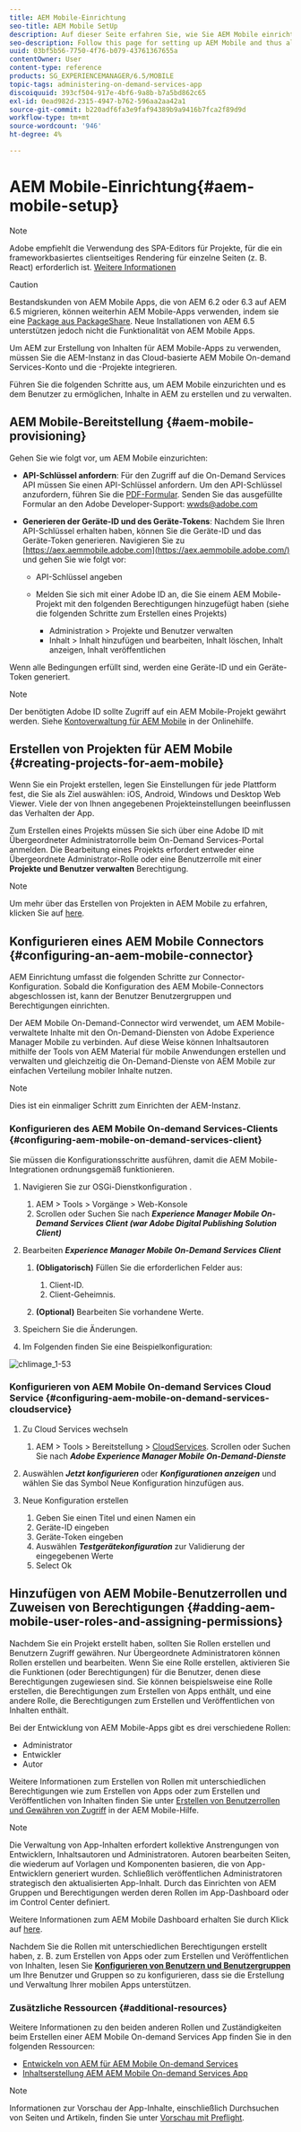 ```yaml
---
title: AEM Mobile-Einrichtung
seo-title: AEM Mobile SetUp
description: Auf dieser Seite erfahren Sie, wie Sie AEM Mobile einrichten und damit Benutzer Inhalte in AEM erstellen und verwalten können. Auf dieser Seite finden Sie Informationen zur Integration der AEM-Instanz mit dem Cloud-basierten AEM Mobile On-demand Services-Konto und den entsprechenden Projekten.
seo-description: Follow this page for setting up AEM Mobile and thus allowing the user to create and manage the content within AEM. This page provides information on integrating the AEM instance with the cloud-based AEM Mobile On-Demand Services account and project(s).
uuid: 03bf5b56-7750-4f76-b079-43761367655a
contentOwner: User
content-type: reference
products: SG_EXPERIENCEMANAGER/6.5/MOBILE
topic-tags: administering-on-demand-services-app
discoiquuid: 393cf504-917e-4bf6-9a8b-b7a5bd862c65
exl-id: 0ead982d-2315-4947-b762-596aa2aa42a1
source-git-commit: b220adf6fa3e9faf94389b9a9416b7fca2f89d9d
workflow-type: tm+mt
source-wordcount: '946'
ht-degree: 4%

---
```


# AEM Mobile-Einrichtung{#aem-mobile-setup}

>[!NOTE]
>
>Adobe empfiehlt die Verwendung des SPA-Editors für Projekte, für die ein frameworkbasiertes clientseitiges Rendering für einzelne Seiten (z. B. React) erforderlich ist. [Weitere Informationen](/help/sites-developing/spa-overview.md)

>[!CAUTION]
>
>Bestandskunden von AEM Mobile Apps, die von AEM 6.2 oder 6.3 auf AEM 6.5 migrieren, können weiterhin AEM Mobile-Apps verwenden, indem sie eine [Package aus PackageShare](https://www.adobeaemcloud.com/content/marketplace/marketplaceProxy.html?packagePath=/content/companies/public/adobe/packages/cq640/compatpack/aem-mobile-package). Neue Installationen von AEM 6.5 unterstützen jedoch nicht die Funktionalität von AEM Mobile Apps.

Um AEM zur Erstellung von Inhalten für AEM Mobile-Apps zu verwenden, müssen Sie die AEM-Instanz in das Cloud-basierte AEM Mobile On-demand Services-Konto und die -Projekte integrieren.

Führen Sie die folgenden Schritte aus, um AEM Mobile einzurichten und es dem Benutzer zu ermöglichen, Inhalte in AEM zu erstellen und zu verwalten.

## AEM Mobile-Bereitstellung {#aem-mobile-provisioning}

Gehen Sie wie folgt vor, um AEM Mobile einzurichten:

* **API-Schlüssel anfordern**: Für den Zugriff auf die On-Demand Services API müssen Sie einen API-Schlüssel anfordern. Um den API-Schlüssel anzufordern, führen Sie die [PDF-Formular](https://helpx.adobe.com/de/digital-publishing-solution/help/integrating-dps.html). Senden Sie das ausgefüllte Formular an den Adobe Developer-Support: [wwds@adobe.com](mailto:wwds@adobe.com)

* **Generieren der Geräte-ID und des Geräte-Tokens**: Nachdem Sie Ihren API-Schlüssel erhalten haben, können Sie die Geräte-ID und das Geräte-Token generieren. Navigieren Sie zu [https://aex.aemmobile.adobe.com](https://aex.aemmobile.adobe.com/) und gehen Sie wie folgt vor:

   * API-Schlüssel angeben
   * Melden Sie sich mit einer Adobe ID an, die Sie einem AEM Mobile-Projekt mit den folgenden Berechtigungen hinzugefügt haben (siehe die folgenden Schritte zum Erstellen eines Projekts)

      * Administration > Projekte und Benutzer verwalten
      * Inhalt > Inhalt hinzufügen und bearbeiten, Inhalt löschen, Inhalt anzeigen, Inhalt veröffentlichen

Wenn alle Bedingungen erfüllt sind, werden eine Geräte-ID und ein Geräte-Token generiert.

>[!NOTE]
>
>Der benötigten Adobe ID sollte Zugriff auf ein AEM Mobile-Projekt gewährt werden. Siehe [Kontoverwaltung für AEM Mobile](https://helpx.adobe.com/digital-publishing-solution/help/account-admin-dps.html) in der Onlinehilfe.

## Erstellen von Projekten für AEM Mobile {#creating-projects-for-aem-mobile}

Wenn Sie ein Projekt erstellen, legen Sie Einstellungen für jede Plattform fest, die Sie als Ziel auswählen: iOS, Android, Windows und Desktop Web Viewer. Viele der von Ihnen angegebenen Projekteinstellungen beeinflussen das Verhalten der App.

Zum Erstellen eines Projekts müssen Sie sich über eine Adobe ID mit Übergeordneter Administratorrolle beim On-Demand Services-Portal anmelden. Die Bearbeitung eines Projekts erfordert entweder eine Übergeordnete Administrator-Rolle oder eine Benutzerrolle mit einer **Projekte und Benutzer verwalten** Berechtigung.

>[!NOTE]
>
>Um mehr über das Erstellen von Projekten in AEM Mobile zu erfahren, klicken Sie auf [here](https://helpx.adobe.com/digital-publishing-solution/help/creating-projects.html).

## Konfigurieren eines AEM Mobile Connectors {#configuring-an-aem-mobile-connector}

AEM Einrichtung umfasst die folgenden Schritte zur Connector-Konfiguration. Sobald die Konfiguration des AEM Mobile-Connectors abgeschlossen ist, kann der Benutzer Benutzergruppen und Berechtigungen einrichten.

Der AEM Mobile On-Demand-Connector wird verwendet, um AEM Mobile-verwaltete Inhalte mit den On-Demand-Diensten von Adobe Experience Manager Mobile zu verbinden. Auf diese Weise können Inhaltsautoren mithilfe der Tools von AEM Material für mobile Anwendungen erstellen und verwalten und gleichzeitig die On-Demand-Dienste von AEM Mobile zur einfachen Verteilung mobiler Inhalte nutzen.

>[!NOTE]
>
>Dies ist ein einmaliger Schritt zum Einrichten der AEM-Instanz.

### Konfigurieren des AEM Mobile On-demand Services-Clients {#configuring-aem-mobile-on-demand-services-client}

Sie müssen die Konfigurationsschritte ausführen, damit die AEM Mobile-Integrationen ordnungsgemäß funktionieren.

1. Navigieren Sie zur OSGi-Dienstkonfiguration .

   1. AEM > Tools > Vorgänge > Web-Konsole
   1. Scrollen oder Suchen Sie nach ***Experience Manager Mobile On-Demand Services Client (war Adobe Digital Publishing Solution Client)***

1. Bearbeiten ***Experience Manager Mobile On-Demand Services Client***

   1. **(Obligatorisch)** Füllen Sie die erforderlichen Felder aus:

      1. Client-ID.
      1. Client-Geheimnis.
   1. **(Optional)** Bearbeiten Sie vorhandene Werte.


1. Speichern Sie die Änderungen.
1. Im Folgenden finden Sie eine Beispielkonfiguration:

![chlimage_1-53](assets/chlimage_1-53.png)

### Konfigurieren von AEM Mobile On-demand Services Cloud Service {#configuring-aem-mobile-on-demand-services-cloudservice}

1. Zu Cloud Services wechseln

   1. AEM > Tools > Bereitstellung > [CloudServices](http://localhost:4502/libs/cq/core/content/tools/cloudservices.html). Scrollen oder Suchen Sie nach ***Adobe Experience Manager Mobile On-Demand-Dienste***

1. Auswählen ***Jetzt konfigurieren*** oder ***Konfigurationen anzeigen*** und wählen Sie das Symbol Neue Konfiguration hinzufügen aus.

1. Neue Konfiguration erstellen

   1. Geben Sie einen Titel und einen Namen ein
   1. Geräte-ID eingeben
   1. Geräte-Token eingeben
   1. Auswählen ***Testgerätekonfiguration*** zur Validierung der eingegebenen Werte
   1. Select Ok

## Hinzufügen von AEM Mobile-Benutzerrollen und Zuweisen von Berechtigungen {#adding-aem-mobile-user-roles-and-assigning-permissions}

Nachdem Sie ein Projekt erstellt haben, sollten Sie Rollen erstellen und Benutzern Zugriff gewähren. Nur Übergeordnete Administratoren können Rollen erstellen und bearbeiten. Wenn Sie eine Rolle erstellen, aktivieren Sie die Funktionen (oder Berechtigungen) für die Benutzer, denen diese Berechtigungen zugewiesen sind. Sie können beispielsweise eine Rolle erstellen, die Berechtigungen zum Erstellen von Apps enthält, und eine andere Rolle, die Berechtigungen zum Erstellen und Veröffentlichen von Inhalten enthält.

Bei der Entwicklung von AEM Mobile-Apps gibt es drei verschiedene Rollen:

* Administrator
* Entwickler
* Autor

Weitere Informationen zum Erstellen von Rollen mit unterschiedlichen Berechtigungen wie zum Erstellen von Apps oder zum Erstellen und Veröffentlichen von Inhalten finden Sie unter [Erstellen von Benutzerrollen und Gewähren von Zugriff](https://helpx.adobe.com/digital-publishing-solution/help/account-admin-dps.html) in der AEM Mobile-Hilfe.

>[!NOTE]
>
>Die Verwaltung von App-Inhalten erfordert kollektive Anstrengungen von Entwicklern, Inhaltsautoren und Administratoren. Autoren bearbeiten Seiten, die wiederum auf Vorlagen und Komponenten basieren, die von App-Entwicklern generiert wurden. Schließlich veröffentlichen Administratoren strategisch den aktualisierten App-Inhalt. Durch das Einrichten von AEM Gruppen und Berechtigungen werden deren Rollen im App-Dashboard oder im Control Center definiert.
>
>Weitere Informationen zum AEM Mobile Dashboard erhalten Sie durch Klick auf [here](/help/mobile/mobile-apps-ondemand-application-dashboard.md).

Nachdem Sie die Rollen mit unterschiedlichen Berechtigungen erstellt haben, z. B. zum Erstellen von Apps oder zum Erstellen und Veröffentlichen von Inhalten, lesen Sie [**Konfigurieren von Benutzern und Benutzergruppen**](/help/mobile/aem-mobile-configure-users.md) um Ihre Benutzer und Gruppen so zu konfigurieren, dass sie die Erstellung und Verwaltung Ihrer mobilen Apps unterstützen.

### Zusätzliche Ressourcen {#additional-resources}

Weitere Informationen zu den beiden anderen Rollen und Zuständigkeiten beim Erstellen einer AEM Mobile On-demand Services App finden Sie in den folgenden Ressourcen:

* [Entwickeln von AEM für AEM Mobile On-demand Services](/help/mobile/aem-mobile-on-demand.md)
* [Inhaltserstellung AEM AEM Mobile On-demand Services App](/help/mobile/mobile-apps-ondemand.md)

>[!NOTE]
>
>Informationen zur Vorschau der App-Inhalte, einschließlich Durchsuchen von Seiten und Artikeln, finden Sie unter [Vorschau mit Preflight](/help/mobile/aem-mobile-manage-ondemand-services.md).
